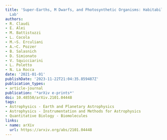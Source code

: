 ```yaml
---
title: 'Super-Earths, M Dwarfs, and Photosynthetic Organisms: Habitability in the
  Lab'
authors:
- R. Claudi
- E. Alei
- M. Battistuzzi
- L. Cocola
- M.~S. Erculiani
- A.~C. Pozzer
- B. Salasnich
- D. Simionato
- V. Squicciarini
- L. Poletto
- N. La Rocca
date: '2021-01-01'
publishDate: '2023-11-22T21:04:35.859487Z'
publication_types:
- article-journal
publication: '*arXiv e-prints*'
doi: 10.48550/arXiv.2101.04448
tags:
- Astrophysics - Earth and Planetary Astrophysics
- Astrophysics - Instrumentation and Methods for Astrophysics
- Quantitative Biology - Biomolecules
links:
- name: arXiv
  url: https://arxiv.org/abs/2101.04448
---
```


